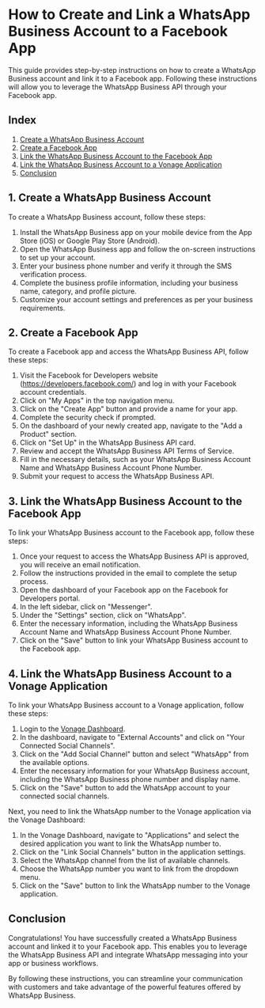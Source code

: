 # How to Create and Link a WhatsApp Business Account to a Facebook App

This guide provides step-by-step instructions on how to create a WhatsApp Business account and link it to a Facebook app. Following these instructions will allow you to leverage the WhatsApp Business API through your Facebook app.

## Index

1. [Create a WhatsApp Business Account](#1-create-a-whatsapp-business-account)
2. [Create a Facebook App](#2-create-a-facebook-app)
3. [Link the WhatsApp Business Account to the Facebook App](#3-link-the-whatsapp-business-account-to-the-facebook-app)
4. [Link the WhatsApp Business Account to a Vonage Application](#4-link-the-whatsapp-business-account-to-a-vonage-application)
5. [Conclusion](#conclusion)

## 1. Create a WhatsApp Business Account

To create a WhatsApp Business account, follow these steps:

1. Install the WhatsApp Business app on your mobile device from the App Store (iOS) or Google Play Store (Android).
2. Open the WhatsApp Business app and follow the on-screen instructions to set up your account.
3. Enter your business phone number and verify it through the SMS verification process.
4. Complete the business profile information, including your business name, category, and profile picture.
5. Customize your account settings and preferences as per your business requirements.

## 2. Create a Facebook App

To create a Facebook app and access the WhatsApp Business API, follow these steps:

1. Visit the Facebook for Developers website (https://developers.facebook.com/) and log in with your Facebook account credentials.
2. Click on "My Apps" in the top navigation menu.
3. Click on the "Create App" button and provide a name for your app.
4. Complete the security check if prompted.
5. On the dashboard of your newly created app, navigate to the "Add a Product" section.
6. Click on "Set Up" in the WhatsApp Business API card.
7. Review and accept the WhatsApp Business API Terms of Service.
8. Fill in the necessary details, such as your WhatsApp Business Account Name and WhatsApp Business Account Phone Number.
9. Submit your request to access the WhatsApp Business API.

## 3. Link the WhatsApp Business Account to the Facebook App

To link your WhatsApp Business account to the Facebook app, follow these steps:

1. Once your request to access the WhatsApp Business API is approved, you will receive an email notification.
2. Follow the instructions provided in the email to complete the setup process.
3. Open the dashboard of your Facebook app on the Facebook for Developers portal.
4. In the left sidebar, click on "Messenger".
5. Under the "Settings" section, click on "WhatsApp".
6. Enter the necessary information, including the WhatsApp Business Account Name and WhatsApp Business Account Phone Number.
7. Click on the "Save" button to link your WhatsApp Business account to the Facebook app.

## 4. Link the WhatsApp Business Account to a Vonage Application

To link your WhatsApp Business account to a Vonage application, follow these steps:

1. Login to the [Vonage Dashboard](https://dashboard.nexmo.com/).
2. In the dashboard, navigate to "External Accounts" and click on "Your Connected Social Channels".
3. Click on the "Add Social Channel" button and select "WhatsApp" from the available options.
4. Enter the necessary information for your WhatsApp Business account, including the WhatsApp Business phone number and display name.
5. Click on the "Save" button to add the WhatsApp account to your connected social channels.

Next, you need to link the WhatsApp number to the Vonage application via the Vonage Dashboard:

1. In the Vonage Dashboard, navigate to "Applications" and select the desired application you want to link the WhatsApp number to.
2. Click on the "Link Social Channels" button in the application settings.
3. Select the WhatsApp channel from the list of available channels.
4. Choose the WhatsApp number you want to link from the dropdown menu.
5. Click on the "Save" button to link the WhatsApp number to the Vonage application.

## Conclusion

Congratulations! You have successfully created a WhatsApp Business account and linked it to your Facebook app. This enables you to leverage the WhatsApp Business API and integrate WhatsApp messaging into your app or business workflows.

By following these instructions, you can streamline your communication with customers and take advantage of the powerful features offered by WhatsApp Business.
